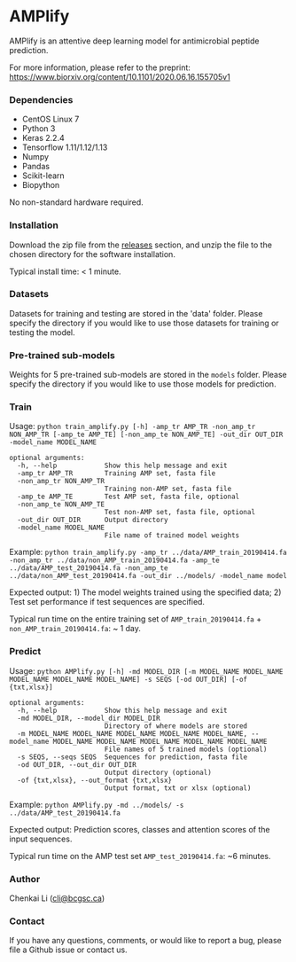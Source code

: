 # AMPlify

AMPlify is an attentive deep learning model for antimicrobial peptide prediction.

For more information, please refer to the preprint: https://www.biorxiv.org/content/10.1101/2020.06.16.155705v1

### Dependencies
* CentOS Linux 7
* Python 3
* Keras 2.2.4
* Tensorflow 1.11/1.12/1.13
* Numpy
* Pandas
* Scikit-learn
* Biopython

No non-standard hardware required.

### Installation
Download the zip file from the [releases](https://github.com/bcgsc/AMPlify/releases) section, and unzip the file to the chosen directory for the software installation.

Typical install time: < 1 minute.

### Datasets
Datasets for training and testing are stored in the 'data' folder. Please specify the directory if you would like to use those datasets for training or testing the model.

### Pre-trained sub-models
Weights for 5 pre-trained sub-models are stored in the `models` folder. Please specify the directory if you would like to use those models for prediction.

### Train
Usage: `python train_amplify.py [-h] -amp_tr AMP_TR -non_amp_tr NON_AMP_TR [-amp_te AMP_TE] [-non_amp_te NON_AMP_TE] -out_dir OUT_DIR -model_name MODEL_NAME`
```
optional arguments:
  -h, --help            Show this help message and exit
  -amp_tr AMP_TR        Training AMP set, fasta file
  -non_amp_tr NON_AMP_TR
                        Training non-AMP set, fasta file
  -amp_te AMP_TE        Test AMP set, fasta file, optional
  -non_amp_te NON_AMP_TE
                        Test non-AMP set, fasta file, optional
  -out_dir OUT_DIR      Output directory
  -model_name MODEL_NAME
                        File name of trained model weights
```
Example: `python train_amplify.py -amp_tr ../data/AMP_train_20190414.fa -non_amp_tr ../data/non_AMP_train_20190414.fa -amp_te ../data/AMP_test_20190414.fa -non_amp_te ../data/non_AMP_test_20190414.fa -out_dir ../models/ -model_name model`

Expected output: 1) The model weights trained using the specified data; 2) Test set performance if test sequences are specified.

Typical run time on the entire training set of `AMP_train_20190414.fa` + `non_AMP_train_20190414.fa`: ~ 1 day.


### Predict
Usage: `python AMPlify.py [-h] -md MODEL_DIR [-m MODEL_NAME MODEL_NAME MODEL_NAME MODEL_NAME MODEL_NAME] -s SEQS [-od OUT_DIR] [-of {txt,xlsx}]`
```
optional arguments:
  -h, --help            Show this help message and exit
  -md MODEL_DIR, --model_dir MODEL_DIR
                        Directory of where models are stored
  -m MODEL_NAME MODEL_NAME MODEL_NAME MODEL_NAME MODEL_NAME, --model_name MODEL_NAME MODEL_NAME MODEL_NAME MODEL_NAME MODEL_NAME
                        File names of 5 trained models (optional)
  -s SEQS, --seqs SEQS  Sequences for prediction, fasta file
  -od OUT_DIR, --out_dir OUT_DIR
                        Output directory (optional)
  -of {txt,xlsx}, --out_format {txt,xlsx}
                        Output format, txt or xlsx (optional)
```
Example: `python AMPlify.py -md ../models/ -s ../data/AMP_test_20190414.fa`

Expected output: Prediction scores, classes and attention scores of the input sequences.

Typical run time on the AMP test set `AMP_test_20190414.fa`: ~6 minutes.


### Author

Chenkai Li (cli@bcgsc.ca)

### Contact

If you have any questions, comments, or would like to report a bug, please file a Github issue or contact us.
